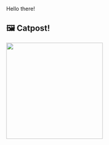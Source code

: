 Hello there!



## 🖼️ Catpost!

<sub>
    <img src="https://cdn2.thecatapi.com/images/ar9.jpg" height="256">
</sub>


